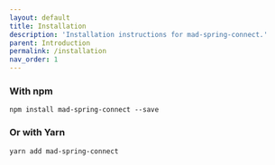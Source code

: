 ```yaml
---
layout: default
title: Installation
description: 'Installation instructions for mad-spring-connect.'
parent: Introduction
permalink: /installation
nav_order: 1
---
```


### With npm

```
npm install mad-spring-connect --save
```

### Or with Yarn

```
yarn add mad-spring-connect
```